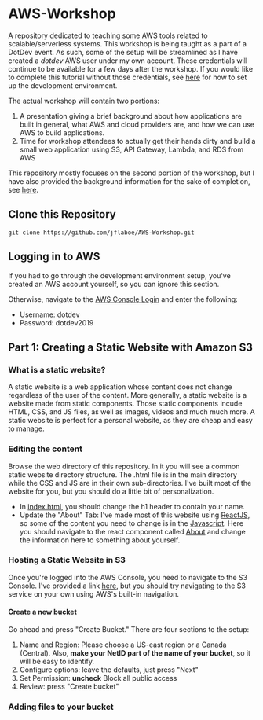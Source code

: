 # AWS-Workshop
A repository dedicated to teaching some AWS tools related to scalable/serverless systems. This workshop is being taught as a part of a DotDev event. As such, some of the setup will be streamlined as I have created a *dotdev* AWS user under my own account. These credentials will continue to be available for a few days after the workshop. If you would like to complete this tutorial without those credentials, see [here](./docs/env_setup.md) for how to set up the development environment.

The actual workshop will contain two portions:
1. A presentation giving a brief background about how applications are built in general, what AWS and cloud providers are, and how we can use AWS to build applications.
2. Time for workshop attendees to actually get their hands dirty and build a small web application using S3, API Gateway, Lambda, and RDS from AWS

This repository mostly focuses on the second portion of the workshop, but I have also provided the background information for the sake of completion, see [here](./docs/background.md).

## Clone this Repository
```
git clone https://github.com/jflaboe/AWS-Workshop.git
```

## Logging in to AWS
If you had to go through the development environment setup, you've created an AWS account yourself, so you can ignore this section.

Otherwise, navigate to the [AWS Console Login](https://940085495355.signin.aws.amazon.com/console) and enter the following:
- Username: dotdev
- Password: dotdev2019


## Part 1: Creating a Static Website with Amazon S3

### What is a static website?
A static website is a web application whose content does not change regardless of the user of the content. More generally, a static website is a website made from static components. Those static components incude HTML, CSS, and JS files, as well as images, videos and much much more. A static website is perfect for a personal website, as they are cheap and easy to manage.

### Editing the content
Browse the web directory of this repository. In it you will see a common static website directory structure. The .html file is in the main directory while the CSS and JS are in their own sub-directories. I've built most of the website for you, but you should do a little bit of personalization. 
- In [index.html](./web/index.html), you should change the h1 header to contain your name. 
- Update the "About" Tab: I've made most of this website using [ReactJS](https://reactjs.org/), so some of the content you need to change is in the [Javascript](./web/js/main.js). Here you should navigate to the react component called [About](./web/js/main.js#L124) and change the information here to something about yourself.

### Hosting a Static Website in S3
Once you're logged into the AWS Console, you need to navigate to the S3 Console. I've provided a link [here](https://s3.console.aws.amazon.com/s3/home?region=ca-central-1), but you should try navigating to the S3 service on your own using AWS's built-in navigation.

#### Create a new bucket
Go ahead and press "Create Bucket." There are four sections to the setup:
1. Name and Region: Please choose a US-east region or a Canada (Central). Also, **make your NetID part of the name of your bucket**, so it will be easy to identify.
2. Configure options: leave the defaults, just press "Next"
3. Set Permission: **uncheck** Block all public access
4. Review: press "Create bucket"

### Adding files to your bucket
  
